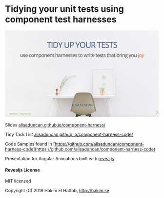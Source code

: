 # Tidying your unit tests using component test harnesses

![intro slide to talk with title](img/cover.png)

Slides [alisaduncan.github.io/component-harness/](https://alisaduncan.github.io/component-harness/)

Tidy Task List [alisaduncan.github.io/component-harness-code/](https://alisaduncan.github.io/component-harness-code/)

Code Samples found in [https://github.com/alisaduncan/component-harness-code](https://github.com/alisaduncan/component-harness-code)

Presentation for Angular Animations built with [revealjs](http://revealjs.com/).

#### Revealjs License

MIT licensed

Copyright (C) 2019 Hakim El Hattab, http://hakim.se